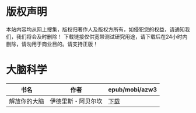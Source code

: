 # 版权声明

本站内容均从网上搜集，版权归著作人及版权方所有，如侵犯您的权益，请通知我们，我们将会及时删除！ 下载链接仅供宽带测试研究用途，请下载后在24小时内删除，请勿用于商业目的。请支持正版！

# 大脑科学

| 书名 | 作者 | epub/mobi/azw3 |
| --- | --- | --- |
| 解放你的大脑 | 伊德里斯・阿贝尔坎 | [下载](https://url89.ctfile.com/f/31084289-1357031038-fa34eb?p=8866) |
